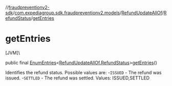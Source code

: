//[fraudpreventionv2-sdk](../../../../index.md)/[com.expediagroup.sdk.fraudpreventionv2.models](../../index.md)/[RefundUpdateAllOf](../index.md)/[RefundStatus](index.md)/[getEntries](get-entries.md)

# getEntries

[JVM]\

public final [EnumEntries](https://kotlinlang.org/api/latest/jvm/stdlib/kotlin.enums/-enum-entries/index.html)&lt;[RefundUpdateAllOf.RefundStatus](index.md)&gt;[getEntries](get-entries.md)()

Identifies the refund status. Possible values are: -`ISSUED` - The refund was issued. -`SETTLED` - The refund was settled. Values: ISSUED,SETTLED
